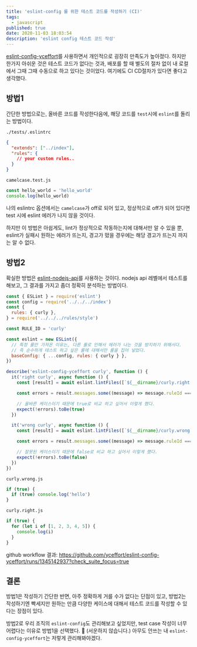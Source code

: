 ```yaml
---
title: 'eslint-config 를 위한 테스트 코드를 작성하기 (CI)'
tags:
  - javascript
published: true
date: 2020-11-03 18:03:54
description: 'eslint config 테스트 코드 작성'
---
```


[eslint-config-yceffort](https://github.com/yceffort/eslint-config-yceffort)를 사용하면서 개인적으로 굉장히 만족도가 높아졌다. 하지만 한가지 아쉬운 것은 테스트 코드가 없다는 것과, 배포를 할 때 별도의 절차 없이 내 로컬에서 그때 그때 수동으로 하고 있다는 것이었다. 여기에도 CI CD절차가 있다면 좋다고 생각했다.

## 방법1

간단한 방법으로는, 올바른 코드를 작성한다음에, 해당 코드를 `test`시에 `eslint`를 돌리는 방법이다.

`./tests/.eslintrc`

```json
{
  "extends": ["../index"],
  "rules": {
    // your custom rules..
  }
}
```

`camelcase.test.js`

```javascript
const hello_world = 'hello_world'
console.log(hello_world)
```

나의 eslintrc 옵션에서는 `camelcase`가 off로 되어 있고, 정상적으로 off가 되어 있다면 test 시에 eslint 에러가 나지 않을 것이다.

하지만 이 방법은 아쉽게도, lint가 정상적으로 작동하는지에 대해서만 알 수 있을 뿐, eslint가 실패시 원하는 에러가 뜨는지, 경고가 떴을 경우에는 해당 경고가 뜨는지 까지는 알 수 없다.

## 방법2

확실한 방법은 [eslint-nodejs-api](https://eslint.org/docs/developer-guide/nodejs-api)를 사용하는 것이다. nodejs api 레벨에서 테스트를 해보고, 그 결과를 가지고 좀더 정확히 분석하는 방법이다.

```javascript
const { ESLint } = require('eslint')
const config = require('../../../index')
const {
  rules: { curly },
} = require('../../../rules/style')

const RULE_ID = 'curly'

const eslint = new ESLint({
  // 특정 룰만 가져온 이유는, 다른 룰로 인해서 에러가 나는 것을 방지하기 위해서다.
  // 즉 순수하게 테스트 하고 싶은 룰에 대해서만 룰을 집어 넣었다.
  baseConfig: { ...config, rules: { curly } },
})

describe('eslint-config-yceffort curly', function () {
  it('right curly', async function () {
    const [result] = await eslint.lintFiles([`${__dirname}/curly.right.js`])

    const errors = result.messages.some((message) => message.ruleId === RULE_ID)

    // 올바른 케이스이기 때문에 true로 비교 하고 싶어서 이렇게 했다.
    expect(!errors).toBe(true)
  })

  it('wrong curly', async function () {
    const [result] = await eslint.lintFiles([`${__dirname}/curly.wrong.js`])

    const errors = result.messages.some((message) => message.ruleId === RULE_ID)

    // 잘못된 케이스이기 때문에 false로 비교 하고 싶어서 이렇게 했다.
    expect(!errors).toBe(false)
  })
})
```

`curly.wrong.js`

```javascript
if (true) {
  if (true) console.log('hello')
}
```

`curly.right.js`

```javascript
if (true) {
  for (let i of [1, 2, 3, 4, 5]) {
    console.log(i)
  }
}
```

github workflow 결과: https://github.com/yceffort/eslint-config-yceffort/runs/1345142937?check_suite_focus=true

## 결론

방법1은 작성하기 간단한 반면, 아주 정확하게 거를 수가 없다는 단점이 있고, 방법2는 작성하기엔 빡세지만 원하는 만큼 다양한 케이스에 대해서 테스트 코드를 작성할 수 있다는 장점이 있다.

방법2로 우리 조직의 `eslint-config`도 관리해보고 싶었지만, test case 작성이 너무 어렵다는 이유로 방법1을 선택했다. 🤔 (서운하지 않습니다.) 아무도 안쓰는 내 `eslint-config-yceffort`는 저렇게 관리해봐야겠다.

